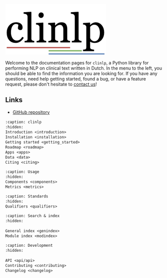 ![clinlp logo](../../media/clinlp.png)

Welcome to the documentation pages for `clinlp`, a Python library for performing NLP on clinical text written in Dutch. In the menu to the left, you should be able to find the information you are looking for. If you have any questions, need help getting started, found a bug, or have a feature request, please don't hesitate to [contact us](contributing.md#contact)!

## Links

- [GitHub repository](https://github.com/umcu/clinlp)

```{toctree}
:caption: clinlp
:hidden:
Introduction <introduction>
Installation <installation>
Getting started <getting_started>
Roadmap <roadmap>
Apps <apps>
Data <data>
Citing <citing>
```

```{toctree}
:caption: Usage
:hidden:
Components <components>
Metrics <metrics>
```

```{toctree}
:caption: Standards
:hidden:
Qualifiers <qualifiers>
```

```{toctree}
:caption: Search & index
:hidden:

General index <genindex>
Module index <modindex>

```

```{toctree}
:caption: Development
:hidden:

API <api/api>
Contributing <contributing>
Changelog <changelog>
```

